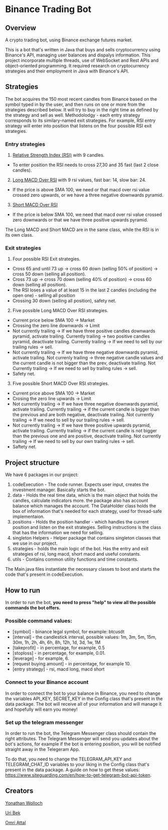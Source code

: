 # Binance Trading Bot

## Overview
A crypto trading bot, using Binance exchange futures market.

This is a bot that's written in Java that buys and sells cryptocurrency using Binance's API, managing user balances and dispalys information.
This project incorporate multiple threads, use of WebSocket and Rest APIs and object-oriented programming.
It required research on cryptocurrency strategies and their employment in Java with Binance's API.

## Strategies
The bot acquires the 150 most recent candles from Binance based on the symbol typed in by the user, and then runs on one or more from the strategies described below. It will try to buy in the right time as defined by the strategy and sell as well. 
Methodolodgy - each entry strategy corresponds to its similary-named exit strategies. For example, RSI entry strategy will enter into position that listens on the four possible RSI exit strategies.

### Entry strategies
1. [Relative Strength Index (RSI)](https://www.investopedia.com/terms/r/rsi.asp) with 9 candles.
* To enter position the RSI needs to cross 27,30 and 35 fast (last 2 close candles).
2. [Long MACD Over RSI](https://www.investopedia.com/terms/m/macd.asp) with 9 rsi values, fast bar: 14, slow bar: 24.
* If the price is above SMA 100, we need or that macd over rsi value crossed zero upwards, or we have a three negative downwards pyramid.
3. [Short MACD Over RSI](https://www.investopedia.com/terms/m/macd.asp)
* If the price is below SMA 100, we need that macd over rsi value crossed zero downwards or that we have three positive upwards pyramid.

The Long MACD and Short MACD are in the same class, while the RSI is in its own class.

### Exit strategies
1. Four possible RSI Exit strategies.
* Cross 65 and until 73 up -> cross 60 down (selling 50% of position) -> cross 50 down (selling all position).
* Cross 73 up -> cross 70 down (selling 40% of position) -> cross 60 down (selling all position).
* The RSI loses a value of at least 15 in the last 2 candles (including the open one) - selling all position
* Crossing 30 down (selling all position), safety net.
2. Five possible Long MACD Over RSI strategies.
* Current price below SMA 100 -> Market
* Crossing the zero line downwards -> Limit
* Not currently trailing -> If we have three positive candles downwards pyramid, activate trailing. Currently trailing -> two positive candles pyramid, deactivate trailing. Currently trailing -> If we need to sell by our trailing rules -> sell. 
* Not currently trailing -> If we have three negative downwards pyramid, activate trailing. Not currenly trailing -> three negative candle values and the current candle is not bigger than the prev, deactivate trailing. Not Currently trailing -> If we need to sell by trailing rules -> sell.
* Safety net.
3. Five possible Short MACD Over RSI strategies.
* Current price above SMA 100 -> Market
* Crosing the zero line upwards -> Limit
* Not currently trailing -> If we have three negative downwards pyramid, activate trailing. Currently trailing ->  if the current candle is bigger than the previous and are both negative, deactivate trailing. Not currently trailing -> If we need to sell by our trailing rules -> sell.
* Not currently trailing -> If we have three positive upwards pyramid, activate trailing. Currently trailing -> if the current candle is not bigger than the previous one and are positive, deactivate trailing. Not currently trailing -> If we need to sell by our own trailing rules -> sell.
* Saftety net.

## Project structure
We have 6 packages in our project:
1. codeExecution - The code runner. Expects user input, creates the investment manager. Basically starts the bot.
2. data - Holds the real time data, which is the main object that holds the candles, calculate indicators more. the package also has account balance which manages the account. The DataHolder class holds the box of information that's needed for each strategy, used for thread-safe implementaion.
3. positions - Holds the position handler - which handles the current position and listen on the exit strategies. Selling instructions is the class that has the information we need for selling.
4. singleton Helpers - Helper package that contains singleton classes that we use in our project.
5. strategies - holds the main logic of the bot. Has the entry and exit strategies of rsi, long macd, short macd and useful constants.
6. utils - Contains common utility functions and time constants.

The Main.java files instantiate the necessary classes to boot and starts the code that's present in codeExecution.

## How to run
In order to run the bot, **you need to press "help" to view all the possible commands the bot offers.**
### Possible command values:
* [symbol] - binance legal symbol, for example: btcusdt
* [interval] - the candlestick interval, possible values: 1m, 3m, 5m, 15m, 30m, 1h, 2h, 4h, 6h, 8h, 12h, 1d, 3d, 1w, 1M
* [takeprofit] - in percentage, for example, 0.5
* [stoploss] - in percentage, for example, 0.01.
* [leverage] - for example, 6.
* [request buying amount] - in percentage, for example 10. 
* [entry strategy] - rsi, macd long, macd short

### Connect to your Binance account
In order to connect the bot to your balance in Binance, you need to change the variables API_KEY, SECRET_KEY in the Config class that's present in the data package.
The bot will receive all of your information and will manage it and hopefully will earn you money!

### Set up the telegram messenger
In order to run the bot, the Telegram Messenger class should contain the right attributes. The Telegram Messenger will send you updates about the bot's actions, for example if the bot is entering position, you will be notified straight away in the Telegeram App.

To do that, you need to change the TELEGRAM_API_KEY and TELEGRAM_CHAT_ID variables to your liking in the Config class that's present in the data package.
A guide on how to get these values: https://www.siteguarding.com/en/how-to-get-telegram-bot-api-token.



## Creators
[Yonathan Wolloch](https://github.com/yonathan95)

[Uri Bek](https://github.com/urib94)

[Omri Attal](https://github.com/omriattal)



